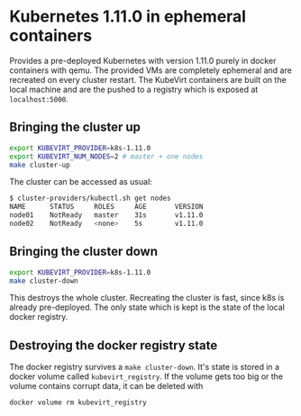 # Kubernetes 1.11.0 in ephemeral containers

Provides a pre-deployed Kubernetes with version 1.11.0 purely in docker
containers with qemu. The provided VMs are completely ephemeral and are
recreated on every cluster restart. The KubeVirt containers are built on the
local machine and are the pushed to a registry which is exposed at
`localhost:5000`.

## Bringing the cluster up

```bash
export KUBEVIRT_PROVIDER=k8s-1.11.0
export KUBEVIRT_NUM_NODES=2 # master + one nodes
make cluster-up
```

The cluster can be accessed as usual:

```bash
$ cluster-providers/kubectl.sh get nodes
NAME      STATUS     ROLES     AGE       VERSION
node01    NotReady   master    31s       v1.11.0
node02    NotReady   <none>    5s        v1.11.0
```

## Bringing the cluster down

```bash
export KUBEVIRT_PROVIDER=k8s-1.11.0
make cluster-down
```

This destroys the whole cluster. Recreating the cluster is fast, since k8s is
already pre-deployed. The only state which is kept is the state of the local
docker registry.

## Destroying the docker registry state

The docker registry survives a `make cluster-down`. It's state is stored in a
docker volume called `kubevirt_registry`. If the volume gets too big or the
volume contains corrupt data, it can be deleted with

```bash
docker volume rm kubevirt_registry
```
